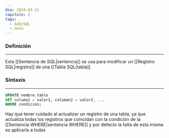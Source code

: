 ```yaml
---
dia: 2024-03-21
capitulo: 2
tags:
  - bdd/SQL
  - nota
---
```

### Definición
---
Esta [[Sentencia de SQL|sentencia]] se usa para modificar un [[Registro SQL|registro]] de una [[Tabla SQL|tabla]]

### Sintaxis
---
```SQL
UPDATE nombre_table
SET columa1 = valor1, columan2 = valor2, ...
WHERE condicion;
```

Hay que tener cuidado al actualizar un registro de una tabla, ya que actualiza todas los registros que coincidan con la condición de la [[Sentencia WHERE|sentencia WHERE]] y por defecto la falta de esta misma es aplicarla a todas
